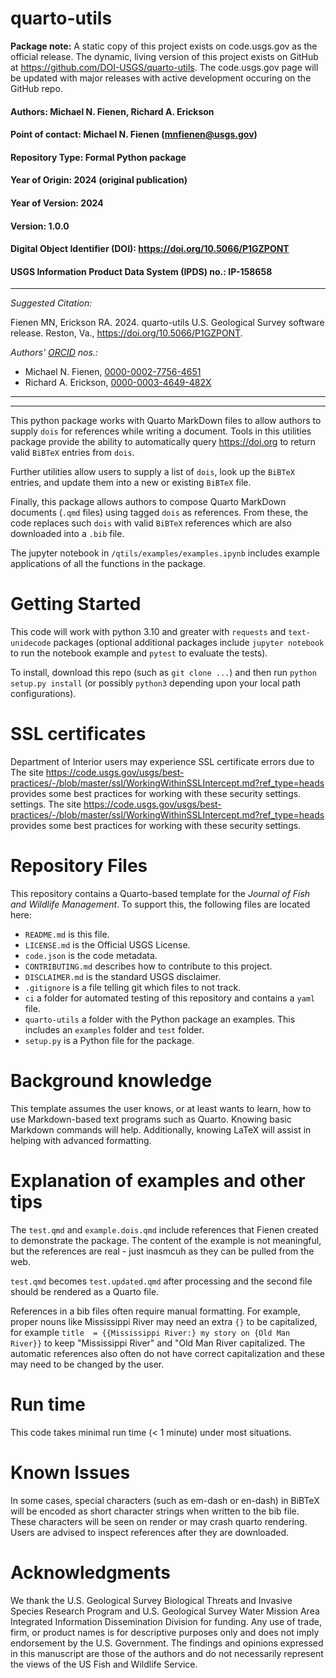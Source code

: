 # quarto-utils

**Package note:** A static copy of this project exists on code.usgs.gov as the official release.
The dynamic, living version of this project exists on GitHub at https://github.com/DOI-USGS/quarto-utils.
The code.usgs.gov page will be updated with major releases with active development occuring on the GitHub repo.

#### Authors:          Michael N. Fienen, Richard A. Erickson
#### Point of contact: Michael N. Fienen (mnfienen@usgs.gov)
#### Repository Type:  Formal Python package
#### Year of Origin:   2024 (original publication)
#### Year of Version:  2024
#### Version:          1.0.0 
#### Digital Object Identifier (DOI): https://doi.org/10.5066/P1GZPONT
#### USGS Information Product Data System (IPDS) no.: IP-158658

***

_Suggested Citation:_

Fienen MN, Erickson RA. 2024.
quarto-utils
U.S. Geological Survey software release. Reston, Va.,
https://doi.org/10.5066/P1GZPONT.

_Authors' [ORCID](https://orcid.org) nos.:_

- Michael N. Fienen, [0000-0002-7756-4651](https://orcid.org/0000-0002-7756-4651)
- Richard A. Erickson, [0000-0003-4649-482X](https://orcid.org/0000-0003-4649-482X)


***
***

This python package works with Quarto MarkDown files to allow authors to supply `dois` for references while writing a document. Tools in this utilities package provide the ability to automatically query https://doi.org to return valid `BiBTeX` entries from `dois`. 

Further utilities allow users to supply a list of `dois`, look up the `BiBTeX` entries, and update them into a new or existing `BiBTeX` file.

Finally, this package allows authors to compose Quarto MarkDown documents (`.qmd` files) using tagged `dois` as references. From these, the code replaces such `dois` with valid `BiBTeX` references which are also downloaded into a `.bib` file.

The jupyter notebook in `/qtils/examples/examples.ipynb` includes example applications of all the functions in the package.

# Getting Started

This code will work with python 3.10 and greater with `requests` and `text-unidecode` packages (optional additional packages include `jupyter notebook` to run the notebook example and `pytest` to evaluate the tests).

To install, download this repo (such as `git clone ...`) and then run `python setup.py install` (or possibly `python3` depending upon your local path configurations).

# SSL certificates

Department of Interior users may experience SSL certificate errors due to The site https://code.usgs.gov/usgs/best-practices/-/blob/master/ssl/WorkingWithinSSLIntercept.md?ref_type=heads provides some best practices for working with these security settings.
 settings.
The site https://code.usgs.gov/usgs/best-practices/-/blob/master/ssl/WorkingWithinSSLIntercept.md?ref_type=heads provides some best practices for working with these security settings.


# Repository Files

This repository contains a Quarto-based template for the _Journal of Fish and Wildlife Management_.
To support this, the following files are located here:

- `README.md` is this file.
- `LICENSE.md` is the Official USGS License. 
- `code.json` is the code metadata.
- `CONTRIBUTING.md` describes how to contribute to this project.
- `DISCLAIMER.md` is the standard USGS disclaimer.
- `.gitignore` is a file telling git which files to not track.
- `ci` a folder for automated testing of this repository and contains a `yaml` file.
- `quarto-utils` a folder with the Python package an examples. This includes an `examples` folder and `test` folder.
- `setup.py` is a Python file for the package.

# Background knowledge

This template assumes the user knows, or at least wants to learn, how to use Markdown-based text programs such as Quarto.
Knowing basic Markdown commands will help.
Additionally, knowing LaTeX will assist in helping with advanced formatting.

# Explanation of examples and other tips

The `test.qmd` and `example.dois.qmd` include references that Fienen created to demonstrate the package. 
The content of the example is not meaningful, but the references are real - just inasmcuh as they can be pulled from the web.

`test.qmd` becomes `test.updated.qmd` after processing and the second file should be rendered as a Quarto file.

References in a bib files often require manual formatting.
For example, proper nouns like Mississippi River may need an extra `{}` to be capitalized, for example `title  = {{Mississippi River:} my story on {Old Man River}}` to keep "Mississippi River" and "Old Man River capitalized.
The automatic references also often do not have correct capitalization and these may need to be changed by the user.

# Run time

This code takes minimal run time (< 1 minute) under most situations.

# Known Issues

In some cases, special characters (such as em-dash or en-dash) in BiBTeX will be encoded as short character strings when written to the bib file. These characters will be seen on render or may crash quarto rendering. Users are advised to inspect references after they are downloaded.

# Acknowledgments

We thank the U.S. Geological Survey Biological Threats and Invasive Species Research Program and U.S. Geological Survey Water Mission Area Integrated Information Dissemination Division for funding.
Any use of trade, firm, or product names is for descriptive purposes only and does not imply endorsement by the U.S. Government.
The findings and opinions expressed in this manuscript are those of the authors and do not necessarily represent the views of the US Fish and Wildlife Service.

[quarto]: https://quarto.org/

